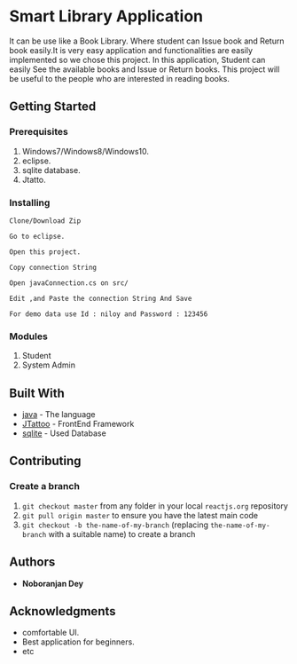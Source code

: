 # Smart Library Application
It can be use like a Book Library. Where student can Issue book and Return book easily.It is very easy application and functionalities are easily implemented so we chose this project. In this application, Student can easily See the available books and Issue or Return books. This project will be useful to the people who are interested in reading books.

## Getting Started

### Prerequisites

1. Windows7/Windows8/Windows10.
1. eclipse.
1. sqlite database.
1. Jtatto.

### Installing

```
Clone/Download Zip
```
```
Go to eclipse.
```
``` 
Open this project.
```
```
Copy connection String
```
```
Open javaConnection.cs on src/
```
```
Edit ,and Paste the connection String And Save
```
```
For demo data use Id : niloy and Password : 123456 
```


### Modules

1. Student
1. System Admin


## Built With

* [java](https://www.java.com/en/) - The language 
* [JTattoo](http://www.jtattoo.net/) - FrontEnd Framework
* [sqlite](https://www.sqlite.org/index.html) - Used Database

## Contributing

### Create a branch

1. `git checkout master` from any folder in your local `reactjs.org` repository
1. `git pull origin master` to ensure you have the latest main code
1. `git checkout -b the-name-of-my-branch` (replacing `the-name-of-my-branch` with a suitable name) to create a branch


## Authors

* **Noboranjan Dey** 


## Acknowledgments

* comfortable UI.
* Best application for beginners.
* etc
